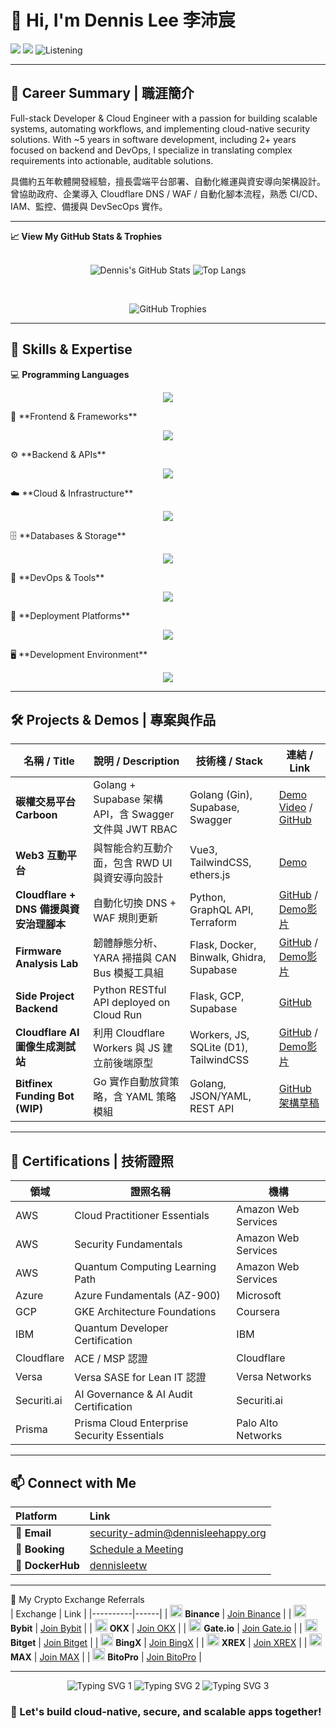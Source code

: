 # 👋 Hi, I'm Dennis Lee 李沛宸
![](https://img.shields.io/badge/currently-online-00C853?style=flat-square) ![](https://img.shields.io/badge/coding-cybersecurity_project-FF6F00?style=flat-square) ![Listening](https://img.shields.io/badge/listening_to-UN%20AVEC%20DEUX-green?style=for-the-badge&logo=spotify)

---
## 🧠 Career Summary | 職涯簡介
Full-stack Developer & Cloud Engineer with a passion for building scalable systems, automating workflows, and implementing cloud-native security solutions.
With ~5 years in software development, including 2+ years focused on backend and DevOps, I specialize in translating complex requirements into actionable, auditable solutions.

具備約五年軟體開發經驗，擅長雲端平台部署、自動化維運與資安導向架構設計。曾協助政府、企業導入 Cloudflare DNS / WAF / 自動化腳本流程，熟悉 CI/CD、IAM、監控、備援與 DevSecOps 實作。

---


<summary><strong>📈 View My GitHub Stats & Trophies</strong></summary>
<br/>
<p align="center">
  <img src="https://github-readme-stats.vercel.app/api?username=dennislee928&show_icons=true&theme=radical" alt="Dennis's GitHub Stats" />
  <img src="https://github-readme-stats.vercel.app/api/top-langs/?username=dennislee928&hide=python,jupyter%20notebook&show_icons=true&theme=radical" alt="Top Langs" />
</p>
<br/>


<p align="center">
  <img src="https://github-profile-trophy.vercel.app/?username=dennislee928&theme=onedark&rank=SECRET,SSS,SS,S,AAA,AA,A,BBB,BB,B" alt="GitHub Trophies"/>
</p>



---

## 💎 Skills & Expertise 
💻 **Programming Languages**
<p align="center">
  <img src="https://skillicons.dev/icons?i=go,python,js,ts,bash,solidity" />
</p>
🎨 **Frontend & Frameworks**
<p align="center">
  <img src="https://skillicons.dev/icons?i=react,vue,next,nuxt,vuetify,threejs,tailwind,figma" />
</p>
⚙️ **Backend & APIs**
<p align="center">
  <img src="https://skillicons.dev/icons?i=nodejs,express,fastapi,graphql,rabbitmq,nginx" />
</p>
☁️ **Cloud & Infrastructure**
<p align="center">
  <img src="https://skillicons.dev/icons?i=aws,gcp,cloudflare,terraform,docker,k8s" />
</p>
🗄️ **Databases & Storage**
<p align="center">
  <img src="https://skillicons.dev/icons?i=postgres,mongodb,redis,supabase" />
</p>
🔧 **DevOps & Tools**
<p align="center">
  <img src="https://skillicons.dev/icons?i=git,github,githubactions,postman,grafana,prometheus" />
</p>
🚀 **Deployment Platforms**
<p align="center">
  <img src="https://skillicons.dev/icons?i=vercel,netlify,heroku,workers" />
</p>
🖥️ **Development Environment**
<p align="center">
  <img src="https://skillicons.dev/icons?i=linux,ubuntu,windows,vscode,arduino" />
</p>

---

## 🛠️ Projects & Demos | 專案與作品

| 名稱 / Title | 說明 / Description | 技術棧 / Stack | 連結 / Link |
|--------------|------------------|----------------|-------------|
| **碳權交易平台 Carboon** | Golang + Supabase 架構 API，含 Swagger 文件與 JWT RBAC | Golang (Gin), Supabase, Swagger | [Demo Video](https://youtu.be/_iW3o_Lvzs) / [GitHub](https://github.com/dennislee928/carboon-trade-backend) |
| **Web3 互動平台** | 與智能合約互動介面，包含 RWD UI 與資安導向設計 | Vue3, TailwindCSS, ethers.js | [Demo](https://web3.para-universe-energy-exchange-station.com/) |
| **Cloudflare + DNS 備援與資安治理腳本** | 自動化切換 DNS + WAF 規則更新 | Python, GraphQL API, Terraform | [GitHub](https://github.com/dennislee928/Cloudflare_Developer_Labs) / [Demo影片](https://youtu.be/vWDmq0GiCo4) |
| **Firmware Analysis Lab** | 韌體靜態分析、YARA 掃描與 CAN Bus 模擬工具組 | Flask, Docker, Binwalk, Ghidra, Supabase | [GitHub](https://github.com/dennislee928/firmware-research-demo) / [Demo影片](https://youtu.be/rHVcB-mxKB8) |
| **Side Project Backend** | Python RESTful API deployed on Cloud Run | Flask, GCP, Supabase | [GitHub](https://github.com/dennislee928/side-project-1-backend) |
| **Cloudflare AI 圖像生成測試站** | 利用 Cloudflare Workers 與 JS 建立前後端原型 | Workers, JS, SQLite (D1), TailwindCSS | [GitHub](https://github.com/dennislee928/firmware-research-demo/tree/tsse) / [Demo影片](https://youtu.be/43sSu1Ve55s) |
| **Bitfinex Funding Bot (WIP)** | Go 實作自動放貸策略，含 YAML 策略模組 | Golang, JSON/YAML, REST API | [GitHub 架構草稿](https://github.com/dennislee928/fundbot-go) |

---

## 📜 Certifications | 技術證照

| 領域 | 證照名稱 | 機構 |
|------|----------|------|
| AWS | Cloud Practitioner Essentials | Amazon Web Services |
| AWS | Security Fundamentals | Amazon Web Services |
| AWS | Quantum Computing Learning Path | Amazon Web Services |
| Azure | Azure Fundamentals (AZ-900) | Microsoft |
| GCP | GKE Architecture Foundations | Coursera |
| IBM | Quantum Developer Certification | IBM |
| Cloudflare | ACE / MSP 認證 | Cloudflare |
| Versa | Versa SASE for Lean IT 認證 | Versa Networks |
| Securiti.ai | AI Governance & AI Audit Certification | Securiti.ai |
| Prisma | Prisma Cloud Enterprise Security Essentials | Palo Alto Networks |

---

## 📫 Connect with Me

| Platform | Link |
| :--- | :--- |
| 📧 **Email** | [security-admin@dennisleehappy.org](mailto:security-admin@dennisleehappy.org) |
| 📅 **Booking** | [Schedule a Meeting](https://app.simplymeet.me/dennislee-rootcicd) |
| 🐳 **DockerHub** | [dennisleetw](https://hub.docker.com/u/dennisleetw) |

---


💸 My Crypto Exchange Referrals
<br/>
| Exchange | Link |
|----------|------|
| <img src="https://crystalpng.com/wp-content/uploads/2025/03/binance-logo.png" height="20" alt="Binance logo"> **Binance** | [Join Binance](https://www.binance.com/activity/referral-entry/CPA?ref=CPA_00KHVVTLDU) |
| <img src="https://brandlogo.org/wp-content/uploads/2024/02/Bybit-Logo-300x300.png.webp" height="20" alt="Bybit logo"> **Bybit** | [Join Bybit](https://www.bybit.com/invite?ref=KQKYYYB) |
| <img src="https://www.okx.com/cdn/okex/users/headimages/predefined/0037.png" height="20" alt="OKX logo"> **OKX** | [Join OKX](https://okx.com/join/69095600) |
| <img src="https://external-content.duckduckgo.com/iu/?u=https%3A%2F%2Faltcoinsbox.com%2Fwp-content%2Fuploads%2F2023%2F01%2Fgate.io-logo.png&f=1&nofb=1&ipt=6146c2e7c0c238e9a7d6f58d0e7619ee299df314682b27f40fa5017a531e20c2" height="20" alt="Gate.io logo"> **Gate.io** | [Join Gate.io](https://www.gate.com/signup/VLEWVFOJBG?ref_type=103&utm_cmp=PEYEQdSb) |
| <img src="https://external-content.duckduckgo.com/iu/?u=https%3A%2F%2Faltcoinsbox.com%2Fwp-content%2Fuploads%2F2023%2F04%2Fbitget-logo.png&f=1&nofb=1&ipt=ba2c7bdacb038171e5d6a3f132c2b6c243dd8301879bc9327a6f0c6959f2adf0" height="20" alt="Bitget logo"> **Bitget** | [Join Bitget](https://www.bitget.com/zh-TC/referral/register?clacCode=DS2JKS0Y&from=%2Fzh-TC%2Fevents%2Freferral-all-program&source=events&utmSource=PremierInviter) |
| <img src="https://bin.bb-os.com/_nuxt/img/app-logo.c5e71bf.png" height="20" alt="BingX logo"> **BingX** | [Join BingX](https://bingx.com/invite/X2TH8D/) |
| <img src="https://xrex.io/assets/logos/logo-dark-xrex-emblem.svg" height="20" alt="XREX logo"> **XREX** | [Join XREX](https://link.xrex.io/referral/4GiFeoBtfTlOidtl) |
| <img src="https://fc-use1-00-pics-bkt-00.s3.amazonaws.com/4a62ec6386364f20defb318df32122229dbd1828cbc4181a95316217b236ab40/f_marketingpicFull/u_9406548835490947d845c82527ef738d06d9ce2dba3558aa7fdb70c5010967d5/img_1566286524085.png" height="20" alt="MAX logo"> **MAX** | [Join MAX](https://max.maicoin.com/signup?r=1563831b) |
| <img src="https://www.bitopro.com/favicon.ico" height="20" alt="BitoPro logo"> **BitoPro** | [Join BitoPro](https://www.bitopro.com/users/sign_up?referrer=5497400002) |




---

<p align="center">
  <img src="https://readme-typing-svg.herokuapp.com?font=Fira+Code&pause=1000&width=435&lines=God+throws+dices" alt="Typing SVG 1" />
  <img src="https://readme-typing-svg.herokuapp.com?font=Fira+Code&pause=1000&color=78F77F&random=true&width=435&lines=and++we+try+to+catch+them" alt="Typing SVG 2" />
  <img src="https://readme-typing-svg.herokuapp.com?font=Fira+Code&pause=500&color=7684F7&random=true&width=435&lines=via+holy+languages%2C+code+that+is.)" alt="Typing SVG 3" />

### 🧭 Let's build cloud-native, secure, and scalable apps together!
